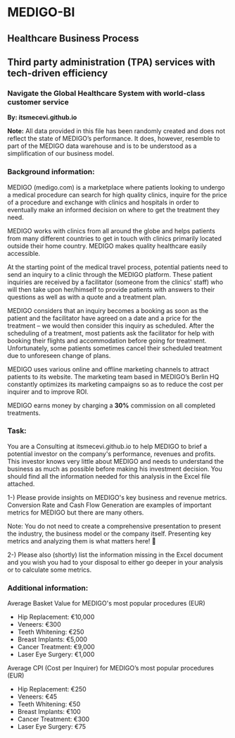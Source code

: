 # MEDIGO-BI




## Healthcare Business Process
## Third party administration (TPA) services with tech-driven efficiency
### Navigate the Global Healthcare System with world-class customer service


**By: itsmecevi.github.io**



**Note:** All data provided in this file has been randomly created and does not reflect the state of MEDIGO’s performance. It does, however, resemble to part of the MEDIGO data warehouse and is to be understood as a simplification of our business model.


### **Background information:**

MEDIGO (medigo.com) is a marketplace where patients looking to undergo a medical procedure can search for high quality clinics, inquire for the price of a procedure and exchange with clinics and hospitals in order to eventually make an informed decision on where to get the treatment they need.

MEDIGO works with clinics from all around the globe and helps patients from many different countries to get in touch with clinics primarily located outside their home country. MEDIGO makes quality healthcare easily accessible.

At the starting point of the medical travel process, potential patients need to send an inquiry to a clinic through the MEDIGO platform. These patient inquiries are received by a facilitator (someone from the clinics' staff) who will then take upon her/himself to provide patients with answers to their questions as well as with a quote and a treatment plan.

MEDIGO considers that an inquiry becomes a booking as soon as the patient and the facilitator have agreed on a date and a price for the treatment – we would then consider this inquiry as scheduled. After the scheduling of a treatment, most patients ask the facilitator for help with booking their flights and accommodation before going for treatment. Unfortunately, some patients sometimes cancel their scheduled treatment due to unforeseen change of plans.

MEDIGO uses various online and offline marketing channels to attract patients to its website. The marketing team based in MEDIGO’s Berlin HQ constantly optimizes its marketing campaigns so as to reduce the cost per inquirer and to improve ROI.

MEDIGO earns money by charging a **30%** commission on all completed treatments. 



### **Task:**

You are a Consulting at itsmecevi.github.io to help MEDIGO to brief a potential investor on the company's performance, revenues and profits. This investor knows very little about MEDIGO and needs to understand the business as much as possible before making his investment decision. You should find all the information needed for this analysis in the Excel file attached.


1-) Please provide insights on MEDIGO's key business and revenue metrics.
Conversion Rate and Cash Flow Generation are examples of important metrics for MEDIGO but there are many others.


Note: You do not need to create a comprehensive presentation to present the industry, the business model or the company itself. Presenting key metrics and analyzing them is what matters here! 


2-) Please also (shortly) list the information missing in the Excel document and you wish you had to your disposal to either go deeper in your analysis or to calculate some metrics. 



### **Additional information:**


Average Basket Value for MEDIGO's most popular procedures (EUR)

*	Hip Replacement: €10,000
*	Veneers: €300
* Teeth Whitening: €250
* Breast Implants: €5,000
* Cancer Treatment: €9,000
* Laser Eye Surgery: €1,000 


Average CPI (Cost per Inquirer) for MEDIGO’s most popular procedures (EUR)

* Hip Replacement: €250
* Veneers: €45
* Teeth Whitening: €50
* Breast Implants: €100
* Cancer Treatment: €300
* Laser Eye Surgery: €75

